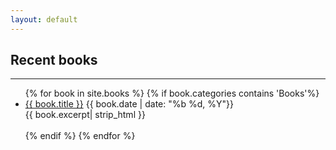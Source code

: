 ```yaml
---
layout: default
---
```

## Recent books
- - -

<ul>
{% for book in site.books %}
	{% if book.categories contains 'Books'%}
		<li>
		<a href="{{ book.url }}">{{ book.title }}</a> <tab></tab>{{ book.date | date: "%b %d, %Y"}}
		<br>
		{{ book.excerpt| strip_html }}
		<br><br>
		</li>
	{% endif %}
{% endfor %}
</ul>

